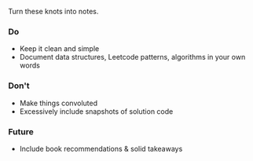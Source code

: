 Turn these knots into notes.

### Do
- Keep it clean and simple
- Document data structures, Leetcode patterns, algorithms in your own words

### Don't
- Make things convoluted
- Excessively include snapshots of solution code

### Future
- Include book recommendations & solid takeaways